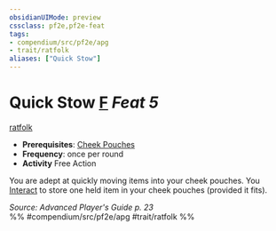 ```yaml
---
obsidianUIMode: preview
cssclass: pf2e,pf2e-feat
tags:
- compendium/src/pf2e/apg
- trait/ratfolk
aliases: ["Quick Stow"]
---
```

# Quick Stow  [F](../../Rules/core-rulebook/chapter-9-playing-the-game.md#Actions "Free Action") *Feat 5*  
[ratfolk](../../Rules/traits/ratfolk-b1.md)  

- **Prerequisites**: [Cheek Pouches](cheek-pouches-apg.md)
- **Frequency**: once per round
- **Activity** Free Action

You are adept at quickly moving items into your cheek pouches. You [Interact](../../Rules/actions/interact.md) to store one held item in your cheek pouches (provided it fits).

*Source: Advanced Player's Guide p. 23*  
%% #compendium/src/pf2e/apg #trait/ratfolk %%